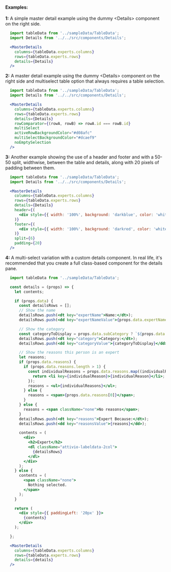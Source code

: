 #### Examples:

__1:__ A simple master detail example using the dummy &lt;Details&gt; component on the right side.

```jsx
  import tableData from '../sampleData/TableData';
  import Details from '../../src/components/Details';

  <MasterDetails
    columns={tableData.experts.columns}
    rows={tableData.experts.rows}
    details={Details}
  />
```

__2:__ A master detail example using the dummy &lt;Details&gt; component on the right side and
multiselect table option that always requires a table selection.

```jsx
  import tableData from '../sampleData/TableData';
  import Details from '../../src/components/Details';

  <MasterDetails
    columns={tableData.experts.columns}
    rows={tableData.experts.rows}
    details={Details}
    rowComparator={(rowA, rowB) => rowA.id === rowB.id}
    multiSelect
    activeRowBackgroundColor="#d08afc"
    multiSelectBackgroundColor="#dcaef9"
    noEmptySelection
  />
```

__3:__ Another example showing the use of a header and footer and with a 50-50 split, widthwise, between
the table and details, along with 20 pixels of padding between them.

```jsx
  import tableData from '../sampleData/TableData';
  import Details from '../../src/components/Details';

  <MasterDetails
    columns={tableData.experts.columns}
    rows={tableData.experts.rows}
    details={Details}
    header={(
      <div style={{ width: '100%', background: 'darkblue', color: 'white', textAlign: 'center' }} >Header</div>
    )}
    footer={(
      <div style={{ width: '100%', background: 'darkred', color: 'white', textAlign: 'center' }} >Footer</div>
    )}
    split={6}
    padding={20}
  />
```

__4:__ A multi-select variation with a custom details component. In real life, it's recommended that you
create a full class-based component for the details pane.

```jsx
  import tableData from '../sampleData/TableData';

  const details = (props) => {
    let contents;

    if (props.data) {
      const detailsRows = [];
      // Show the name
      detailsRows.push(<dt key="expertName">Name:</dt>);
      detailsRows.push(<dd key="expertNameValue">{props.data.expertName}</dd>);

      // Show the category
      const categoryToDisplay = props.data.subCategory ? `${props.data.category} (${props.data.subCategory})` : props.data.category;
      detailsRows.push(<dt key="category">Category:</dt>);
      detailsRows.push(<dd key="categoryValue">{categoryToDisplay}</dd>);

      // Show the reasons this person is an expert
      let reasons;
      if (props.data.reasons) {
        if (props.data.reasons.length > 1) {
          const individualReasons = props.data.reasons.map((individualReason) => {
            return <li key={individualReason}>{individualReason}</li>;
          });
          reasons = <ul>{individualReasons}</ul>;
        } else {
          reasons = <span>{props.data.reasons[0]}</span>;
        }
      } else {
        reasons = <span className="none">No reasons</span>;
      }
      detailsRows.push(<dt key="reasons">Expert Because:</dt>);
      detailsRows.push(<dd key="reasonsValue">{reasons}</dd>);

      contents = (
        <div>
          <h2>Expert</h2>
          <dl className="attivio-labeldata-2col">
            {detailsRows}
          </dl>
        </div>
      );
    } else {
      contents = (
        <span className="none">
          Nothing selected.
        </span>
      );
    }

    return (
      <div style={{ paddingLeft: '20px' }}>
        {contents}
      </div>
    );

  };

  <MasterDetails
    columns={tableData.experts.columns}
    rows={tableData.experts.rows}
    details={details}
  />
```
